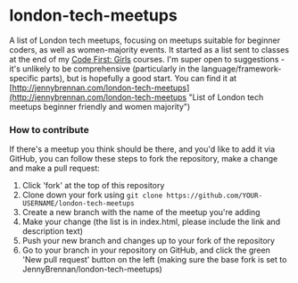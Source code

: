 # london-tech-meetups

A list of London tech meetups, focusing on meetups suitable for beginner coders, as well as women-majority events. It started as a list sent to classes at the end of my [Code First: Girls](http://codefirstgirls.org.uk "Code First Girls courses for women") courses. I'm super open to suggestions - it's unlikely to be comprehensive (particularly in the language/framework-specific parts), but is hopefully a good start. You can find it at [http://jennybrennan.com/london-tech-meetups](http://jennybrennan.com/london-tech-meetups "List of London tech meetups beginner friendly and women majority")

### How to contribute

If there's a meetup you think should be there, and you'd like to add it via GitHub, you can follow these steps to fork the repository, make a change and make a pull request:

1. Click 'fork' at the top of this repository
2. Clone down your fork using `git clone https://github.com/YOUR-USERNAME/london-tech-meetups`
3. Create a new branch with the name of the meetup you're adding
4. Make your change (the list is in index.html, please include the link and description text)
5. Push your new branch and changes up to your fork of the repository
6. Go to your branch in your repository on GitHub, and click the green 'New pull request' button on the left (making sure the base fork is set to JennyBrennan/london-tech-meetups)
